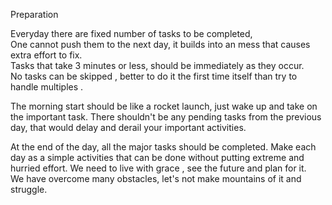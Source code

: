 Preparation 

Everyday there are fixed number of tasks to be completed,  
One cannot push them to the next day,  it builds into an mess that causes extra effort to fix.  
Tasks that take 3 minutes or less, should be immediately as they occur.  
No tasks can be skipped , better to do it the first time itself than try to handle multiples .

The morning start should be like a rocket launch,  just wake up and take on the important task.  There shouldn't be any pending tasks from the previous day, that would delay and derail your important activities.  

At the end of the day, all the major tasks should be completed.  Make each day as a simple activities that can be done without putting extreme and hurried effort.  We need to live with grace , see the future and plan for it.  
We have overcome many obstacles,  let's not make mountains of it and struggle. 

